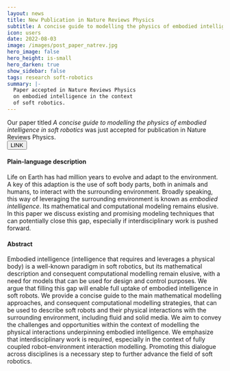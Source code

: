 ```yaml
---
layout: news
title: New Publication in Nature Reviews Physics
subtitle: A concise guide to modelling the physics of embodied intelligence in soft robotics
icon: users
date: 2022-08-03
image: /images/post_paper_natrev.jpg
hero_image: false
hero_height: is-small
hero_darken: true
show_sidebar: false
tags: research soft-robotics
summary: |-
  Paper accepted in Nature Reviews Physics
  on embodied intelligence in the context
  of soft robotics.
---
```




<html>
  <div class="content">
  Our paper titled <i>A concise guide to modelling the physics
  of embodied intelligence in soft robotics</i> was just accepted
  for publication in Nature Reviews Physics.
  </div>

  <div>
    <a href="https://www.nature.com/articles/s42254-022-00481-z" style="">
      <button class="button is-outlined is-info is-small"> LINK </button>
    </a>
  </div>

  <div class="content"><h4> Plain-language description </h4></div>
  <div class="notification is-success is-light">
    Life on Earth has had million years to evolve and adapt
    to the environment. A key of this adaption is the use of
    soft body parts, both in animals and humans, to interact
    with the surrounding environment. Broadly speaking, this
    way of leveraging  the surrounding environment is known
    as <i>embodied intelligence</i>. Its mathematical and
    computational modeling remains elusive. In this paper
    we discuss existing and promising modeling techniques
    that can potentially close this gap, especially
    if interdisciplinary work is pushed forward.
  </div>

  <div class="content"><h4> Abstract </h4></div>
  <div class="notification is-info is-light">
    Embodied intelligence (intelligence that requires and leverages
    a physical body) is a well-known paradigm in soft robotics,
    but its mathematical description and consequent computational
    modelling remain elusive, with a need for models that can be
    used for design and control purposes. We argue that filling
    this gap will enable full uptake of embodied intelligence
    in soft robots. We provide a concise guide to the main
    mathematical modelling approaches, and consequent computational
    modelling strategies, that can be used to describe soft robots
    and their physical interactions with the surrounding environment,
    including fluid and solid media. We aim to convey the challenges
    and opportunities within the context of modelling the physical
    interactions underpinning embodied intelligence.
    We emphasize that interdisciplinary work is required, especially
    in the context of fully coupled robot–environment interaction
    modelling. Promoting this dialogue across disciplines is a necessary
    step to further advance the field of soft robotics.
  </div>

  <br>
</html>
